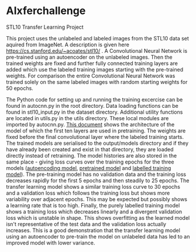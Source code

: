 # AIxferchallenge
STL10 Transfer Learning Project

This project uses the unlabeled and labeled images from the STL10 data set aquired from ImageNet. A description is given here https://cs.stanford.edu/~acoates/stl10/ . A Convolutional Neural Network is pre-trained using an autoencoder on the unlabeled images. Then the trained weights are fixed and further fully connected training layers are added which use the labeled training images starting with the pre-trained weights. 
For comparison the entire Convolutional Neural Network was trained solely on the same labeled images with random starting weights for 50 epochs.

The Python code for setting up and running the training excercise can be found in autocnn.py in the root directory. Data loading functions can be found in stl10_input.py in the dataset directory. Additional utility functions are located in utils.py in the utils directory. These local modules are imported by autocnn.py.
<a href="https://github.com/er1k1/AIxferchallenge/blob/master/model_final_arch.rtf">This document</a> shows the architecture of the model of which the first ten layers are used in pretraining. The weights are fixed before the final convolutional layer where the labeled training starts.
The trained models are serialised to the output/models directory and if they have already been created and exist in that directory, they are loaded directly instead of retraining. The model histories are also stored in the same place - giving loss curves over the training epochs for the three models (<a href="https://github.com/er1k1/AIxferchallenge/blob/master/autoencloss.png" >autoencoding model</a>, <a href= "https://github.com/er1k1/AIxferchallenge/blob/master/xferlearningloss.png">pretrained model</a> and <a href="https://github.com/er1k1/AIxferchallenge/blob/master/labelledtrainingloss.png">labelled training model</a>). The pre-training model has no validation data and the training loss decreases rapidly for the first 5 epochs and then steadily to 25 epochs. The transfer learning model shows a similar training loss curve to 30 epochs and a validation loss which follows the training loss but shows more variability over adjacent epochs. This may be expected but possibly shows a learning rate that is too high. Finally, the purely labelled training model shows a training loss which decreases linearly and a divergent validation loss which is unstable in shape. This shows overfitting as the learned model isn't representative of the test data and the validation loss actually increases. This is a good demonstration that the transfer learning model using an autoencoder to pre-train the model on unlabeled data has led to an improved model with lower variance.
 

